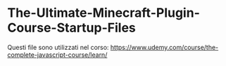 # The-Ultimate-Minecraft-Plugin-Course-Startup-Files
Questi file sono utilizzati nel corso: https://www.udemy.com/course/the-complete-javascript-course/learn/
